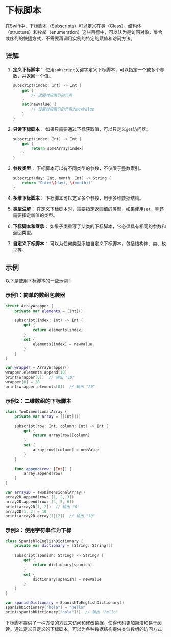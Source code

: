 # 下标脚本

在Swift中，下标脚本（Subscripts）可以定义在类（Class）、结构体（structure）和枚举（enumeration）这些目标中，可以认为是访问对象、集合或序列的快捷方式，不需要再调用实例的特定的赋值和访问方法。

## 详解

1. **定义下标脚本**：
   使用`subscript`关键字定义下标脚本，可以指定一个或多个参数，并返回一个值。

   ```swift
   subscript(index: Int) -> Int {
       get {
           // 返回对应索引的元素
       }
       set(newValue) {
           // 设置对应索引的元素为newValue
       }
   }
   ```

2. **只读下标脚本**：
   如果只需要通过下标获取值，可以只定义`get`访问器。

   ```swift
   subscript(index: Int) -> Int {
       get {
           return someArray[index]
       }
   }
   ```

3. **参数类型**：
   下标脚本可以有不同类型的参数，不仅限于整数索引。

   ```swift
   subscript(day: Int, month: Int) -> String {
       return "Date(\(day), \(month))"
   }
   ```

4. **多维下标脚本**：
   下标脚本可以定义多个参数，用于多维数据结构。

5. **类型注解**：
   在定义下标脚本时，需要指定返回值的类型，如果使用`set`，则还需要指定新值的类型。

6. **下标脚本和继承**：
   如果子类重写了父类的下标脚本，它必须具有相同的参数和返回类型。

7. **自定义下标脚本**：
   可以为任何类型添加自定义下标脚本，包括结构体、类、枚举等。

## 示例

以下是使用下标脚本的一些示例：

### 示例1：简单的数组包装器

```swift
struct ArrayWrapper {
    private var elements = [Int]()
    
    subscript(index: Int) -> Int {
        get {
            return elements[index]
        }
        set {
            elements[index] = newValue
        }
    }
}

var wrapper = ArrayWrapper()
wrapper.elements.append(10)
print(wrapper[0])  // 输出 "10"
wrapper[0] = 20
print(wrapper.elements[0])  // 输出 "20"
```

### 示例2：二维数组的下标脚本

```swift
class TwoDimensionalArray {
    private var array = [[Int]]()
    
    subscript(row: Int, column: Int) -> Int {
        get {
            return array[row][column]
        }
        set {
            array[row][column] = newValue
        }
    }
    
    func append(row: [Int]) {
        array.append(row)
    }
}

var array2D = TwoDimensionalArray()
array2D.append(row: [1, 2, 3])
array2D.append(row: [4, 5, 6])
print(array2D[1, 2])  // 输出 "6"
array2D[1, 2] = 10
print(array2D.array[1][2])  // 输出 "10"
```

### 示例3：使用字符串作为下标

```swift
class SpanishToEnglishDictionary {
    private var dictionary = [String: String]()
    
    subscript(spanish: String) -> String? {
        get {
            return dictionary[spanish]
        }
        set {
            dictionary[spanish] = newValue
        }
    }
}

var spanishDictionary = SpanishToEnglishDictionary()
spanishDictionary["hola"] = "hello"
print(spanishDictionary["hola"]!)  // 输出 "hello"
```

下标脚本提供了一种方便的方式来访问和修改数据，使得代码更加简洁和易于阅读。通过定义自定义的下标脚本，可以为各种数据结构提供类似数组的访问方式。
